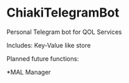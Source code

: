 # ChiakiTelegramBot
Personal Telegram bot for QOL Services

Includes:
Key-Value like store

Planned future functions:

*MAL Manager
